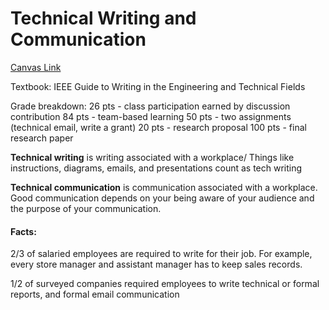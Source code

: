 # Technical Writing and Communication

[Canvas Link](https://canvas.chapman.edu/courses/59543)

Textbook: IEEE Guide to Writing in the Engineering and Technical Fields

Grade breakdown:
26 pts - class participation earned by discussion contribution
84 pts - team-based learning
50 pts - two assignments (technical email, write a grant)
20 pts - research proposal
100 pts - final research paper


**Technical writing** is writing associated with a workplace/ Things like instructions, diagrams, emails, and presentations count as tech writing

**Technical communication** is communication associated with a workplace. Good communication depends on your being aware of your audience and the purpose of your communication.

#### Facts:

2/3 of salaried employees are required to write for their job. For example, every store manager and assistant manager has to keep sales records.

1/2 of surveyed companies required employees to write technical or formal reports, and formal email communication


